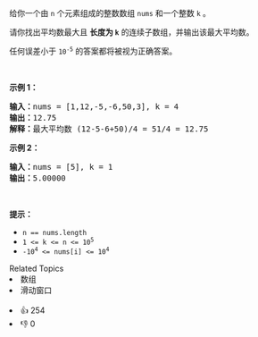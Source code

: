 <p>给你一个由 <code>n</code> 个元素组成的整数数组 <code>nums</code> 和一个整数 <code>k</code> 。</p>

<p>请你找出平均数最大且 <strong>长度为 <code>k</code></strong> 的连续子数组，并输出该最大平均数。</p>

<p>任何误差小于 <code>10<sup>-5</sup></code> 的答案都将被视为正确答案。</p>

<p>&nbsp;</p>

<p><strong>示例 1：</strong></p>

<pre>
<strong>输入：</strong>nums = [1,12,-5,-6,50,3], k = 4
<strong>输出：</strong>12.75
<strong>解释：</strong>最大平均数 (12-5-6+50)/4 = 51/4 = 12.75
</pre>

<p><strong>示例 2：</strong></p>

<pre>
<strong>输入：</strong>nums = [5], k = 1
<strong>输出：</strong>5.00000
</pre>

<p>&nbsp;</p>

<p><strong>提示：</strong></p>

<ul>
	<li><code>n == nums.length</code></li>
	<li><code>1 &lt;= k &lt;= n &lt;= 10<sup>5</sup></code></li>
	<li><code>-10<sup>4</sup> &lt;= nums[i] &lt;= 10<sup>4</sup></code></li>
</ul>
<div><div>Related Topics</div><div><li>数组</li><li>滑动窗口</li></div></div><br><div><li>👍 254</li><li>👎 0</li></div>